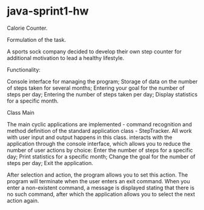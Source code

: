 # java-sprint1-hw
Calorie Counter.

Formulation of the task.

A sports sock company decided to develop their own step counter for additional motivation to lead a healthy lifestyle.

Functionality:

Console interface for managing the program;
Storage of data on the number of steps taken for several months;
Entering your goal for the number of steps per day;
Entering the number of steps taken per day;
Display statistics for a specific month.

Class Main

The main cyclic applications are implemented - command recognition and method definition of the standard application class - StepTracker. 
All work with user input and output happens in this class.
interacts with the application through the console interface, which allows you to reduce the number of user actions by choice:
Enter the number of steps for a specific day;
Print statistics for a specific month;
Change the goal for the number of steps per day;
Exit the application.

After selection and action, the program allows you to set this action. The program will terminate when the user enters an exit command. When you enter a non-existent command, a message is displayed stating that there is no such command, after which the application allows you to select the next action again.
